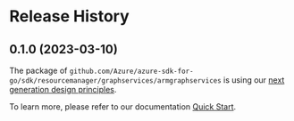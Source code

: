 # Release History

## 0.1.0 (2023-03-10)

The package of `github.com/Azure/azure-sdk-for-go/sdk/resourcemanager/graphservices/armgraphservices` is using our [next generation design principles](https://azure.github.io/azure-sdk/general_introduction.html).

To learn more, please refer to our documentation [Quick Start](https://aka.ms/azsdk/go/mgmt).